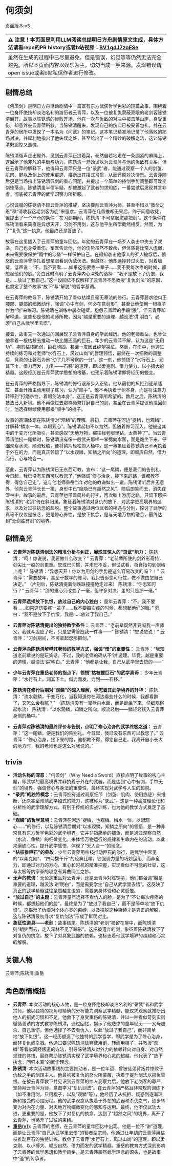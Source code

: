 # 何须剑
页面版本:v3
 

| :warning: 注意！本页面是利用LLM阅读总结明日方舟剧情原文生成，具体方法请看repo的PR history或者b站视频：[BV1gdJ7zqESe](https://www.bilibili.com/video/BV1gdJ7zqESe/)         |
|:----------------------------|
| 虽然在生成的过程中已尽量避免，但是错误，幻觉等等仍然无法完全避免。所以本页面内容以娱乐为主，切勿当成一手来源。发现错误请open issue或者b站私信作者进行修改。|



## 剧情总结
《何须剑》是明日方舟活动剧情中一篇富有东方武侠哲学色彩的短篇故事，围绕着一位身怀绝技却淡泊名利的游历者云青萍，以及一位被复仇蒙蔽双眼的老剑客陈锈清展开。故事以陈锈清的惨败开场，他在一次与仇敌的对决中被击落山崖，身受重伤，却意外被云青萍所救。当陈锈清醒来，发现自己的伤口已被妥善包扎，并在云青萍的居所中发现了一本名为《问武》的笔记。这本笔记精准地记录了他落败的那场对决，并犀利地指出了他失误之处，甚至给出了一个精妙的破解之法，这让陈锈清既震惊又羞愧。

陈锈清循声走出屋外，见到云青萍正提着菜，泰然自若地走在一条绷紧的麻绳上，这展示了他非凡的平衡与功力。陈锈清一开始误以为云青萍与他的仇敌有关系，但在云青萍的解释下，他得知云青萍只是一位“录武”者，能通过观察一个人的剑茧、肌肉、腱以及剑上的使用痕迹，推断出其招式习惯，从而还原对决情景。云青萍随后更是当场指出陈锈清佩剑的重心问题，并提出一个简单的持剑手势调整即可改变剑锋落点。陈锈清虽半信半疑，却被激起了武者的求知欲，一番尝试后发现其言非虚，彻底被云青萍的武学洞察力所折服。

心悦诚服的陈锈清不顾云青萍的推辞，坚决要拜云青萍为师，甚至不惜以“救命之恩”和“请收我这老剑客为徒”来强求。云青萍在几番推却无果后，终于同意收徒，但提出了一个严苛的条件：在习剑期间，陈锈清“不可拿起您那把剑”。这个条件在陈锈清看来简直是异想天开，习剑不用剑，这与他平生所学截然相反。然而，为了“复仇”这一执念，他最终还是答应了。

故事在这里插入了云青萍的童年回忆。年幼的云青萍在一场歹人袭击中失去了双亲，自己也身受重伤。军医告诉他，他的伤势虽然不致命，但体质将比常人虚弱，未来需要像保护“雨中的沙堡”一样保护自己。在得知袭击他家人的歹人被俘后，愤怒的云青萍曾挣扎着想亲眼看到仇敌伏法。但最终，他却选择转过头去，对着墙壁，低声说：“不。我不要看......如果这伤要疼一辈子......我不要每次疼的时候，都想起他们的脸。”旁白此时点明了云青萍内心深处的选择：“我不是放下了仇恨，我是......放过了我自己。”这一段回忆不仅解释了云青萍不愿教授“复仇剑法”的原因，也奠定了整个故事“放下”与“解脱”的哲学基调。

在云青萍的教导下，陈锈清开始了看似枯燥且毫无章法的修行。云青萍要求他纠正腰部、腿部的细微动作，强调“心中有剑，何必在意剑形”，甚至让他使用一根棍子作为“剑”来练习。陈锈清在训练中屡次碰壁，抱怨云青萍的手段“狠”，但云青萍却解释道，这些都是他的老师所教，因为“越是重要的道理，越没法‘讲’明白”，必须“自己从武学里去悟”。

接着，故事又一次通过闪回展现了云青萍自身的学武经历。他的老师重岳，也曾让他拿着一根枯枝去推动一块比腰还高的巨石。年少的云青萍不解，认为这是“无用功”，抱怨枯枝脆弱，巨石顽固，甚至一度因此绝望哭泣。然而，在雨中，他通过持续的练习和对老师“水行石上，风过山岗”的哲理领悟，最终在一次细微的调整后，竟真的让磐石为他“动了几不可察的一分”。这一刻，他领悟了“水行石上，润其下土。借力而发，力到——石移”的道理，即以柔克刚、借力使力、以小搏大的精髓。这段经历是云青萍武学思想的根基，也预示着陈锈清即将经历的蜕变。

在云青萍的严格指导下，陈锈清的修行逐渐步入正轨。他从最初的抗拒到逐渐适应，甚至开始主动用棍子练习，认为“顺手”。他不再执着于剑本身，而是将注意力转移到“打磨杀性，着眼剑法本身”，这正是云青萍所希望的。数月之后，陈锈清的技法已入新境。他不再像过去那样频繁打磨自己的剑，甚至在云青萍提议他换回剑时，他选择继续使用那根“顺手”的棍子。

故事的高潮体现在陈锈清对“观鳞”的理解。最初，云青萍在河边“捉鳞，也观鳞”，并解释“鳞水一体，以眼观心”。陈锈清起初不以为然，但随着修习深入，他被这其中的千变万化所吸引，甚至感叹“天地万物，都往我老眼里钻，太费神了”。当云青萍请他捞一尾鳞时，陈锈清没有像一般武夫那样一掌劈向水面，而是跪坐下来，仔细观察水流，顺流轻触，便将鳞片轻松捞入桶中。这一幕象征着陈锈清已不再执着于外在的力，而是真正领悟了“以水观鳞，知鳞之所向”的道理，即顺应自然，借力而行，心与物合一。

至此，云青萍认为陈锈清已无东西可教，宣布：“这一尾鳞，便是我们的告别礼。今日起，我已没有东西可以教您了。”他强调“修心治身，接下来的路，谁都教不得，得您自己走”，这与他老师重岳当年对他的教诲如出一辙。陈锈清听后并无意外，他向云青萍长长一揖，身形中已“隐隐已有超然之风”，随后朗笑而去，消失在深林中。故事的最后，云青萍也带着简朴的行李，再次踏上游历之路，只留下那把陈锈清的“老剑”倚在斜阳里，象征着陈锈清对复仇的放下，对武学更高境界的追求，以及对过往执念的超脱。整个故事通过两位武者的相遇与分别，探讨了武学的真谛不仅仅是技艺，更是修心养性，是放下执念，是与天地万物的融合，最终达到“无剑胜有剑”的境界。
## 剧情高光
*   **云青萍对陈锈清剑法的精准分析与纠正，展现其惊人的“录武”能力：**
    陈锈清：“呵！你说说，我要做什么改变？”
    云青萍：“老前辈所使的剑外形奇特，剑尖比一般的剑更重。您或已习惯，并未觉不妥，但试试看，将食指勾到剑格上呢？”
    陈锈清：“异想天开！你以为用剑的手势是这么容易改变的吗？！”
    云青萍：“需要数年，甚至十数年的练习。我只告诉您可行性，做不做由您自己决定。”
    （片刻后，陈锈清提着剑跌跌撞撞地走过来）
    陈锈清：“你怎知可行？”
    云青萍：“剑的重心只改变了一毫，但许多对决，差的只是那一毫。”

*   **云青萍选择放下仇恨，放过自己的内心独白：**
    童年云青萍：“不。我不要看......如果这伤要疼一辈子......我不要每次疼的时候，都想起他们的脸。”
    旁白：“我不是放下了仇恨，我是......放过了我自己。”

*   **云青萍对陈锈清提出的独特教学条件：**
    云青萍：“老前辈既然非要喊我一声师父，我就斗胆应了吧，只是您需答应我一件事——”
    陈锈清：“您说您说！”
    云青萍：“习剑期间，不可拿起您那把剑。”

*   **云青萍向陈锈清解释其老师的教学方式，强调“悟”的重要性：**
    云青萍：“我知道老前辈说的是玩笑话。不过，我的老师的确从不‘讲’道理。毕竟，越是重要的道理，越没法‘讲’明白。”
    云青萍：“他都是让我，自己从武学里去悟的——”

*   **少年云青萍在重岳老师的指点下，领悟“枯枝推巨石”的武学真谛：**
    少年云青萍：“水行石上，润其下土。借力而发，力到——石移。”

*   **陈锈清在修行后期对“观鳞”的深入理解，标志着其武学境界的升华：**
    陈锈清：“流水载鳞，千变万化，当我知道你在河边看些什么的时候，我都看醉了，又怎么会看腻？”
    （陈锈清没有一掌劈向水面，而是跪坐下来，仔细观察起水流）
    陈锈清：“以水观鳞，知鳞之所向。顺流轻触——鳞轻轻跃入云青萍身侧的桶中。”

*   **云青萍对陈锈清的最终评价与告别，点明了修心治身的武学终极之道：**
    云青萍：“这一尾鳞，便是我们的告别礼。今日起，我已没有东西可以教您了。”
    云青萍：“修心治身，接下来的路，谁都教不得，得您自己走。我离开自小长大的地方时，我的老师也是这么对我说的。”
## trivia
*   **活动名称的深意**："何须剑"（Why Need a Sword）直接点明了故事的核心主题，即武学的最高境界并非执着于外在的武器，而是达到“心中有剑，手中无剑”的境界，强调修心与身法的重要性，最终实现对武学与人生的超脱。
*   **“录武”的独特概念**：云青萍拥有通过观察细节（剑茧、肌肉、使用痕迹）来推断、还原甚至预测武学招式的能力，这被称为“录武”。这是一种高度理论化和分析性的武学理解方式，有别于传统的实战训练，也为他的教学方式奠定了基础。
*   **“观鳞”的哲学意境**：云青萍在河边“捉鳞，也观鳞。鳞水一体，以眼观心......”的修行，以及陈锈清后期对“以水观鳞，知鳞之所向”的领悟，是一种非常具有东方哲学色彩的武学境界。它并非指简单的捕鱼，而是通过观察自然（水流、鱼鳞）的细微变化，来体悟万物运行的规律和生命内在的流动，以此来磨砺心性，提升武学感悟，体现了“天人合一”的理念。
*   **“枯枝推巨石”的典故**：少年云青萍用枯枝推动巨石的修行，是武学中常见的“以柔克刚”、“四两拨千斤”的经典比喻。它强调力量的巧妙运用，而非蛮力，即通过对力的方向、重心和时机的精准把握，实现看似不可能的壮举，这与太极等内家拳的理念有异曲同工之妙。
*   **无声的教诲**：无论是重岳对云青萍，还是云青萍对陈锈清，他们都强调“越是重要的道理，越没法‘讲’明白”，而是需要学生“自己从武学里去悟”。这反映了真正的武学精髓往往是超越言语的，需要亲身体验和心灵感悟。
*   **“放过自己”的主题**：云青萍童年选择不看仇人的脸，是为了“不让每次疼痛的时候，都想起他们的脸”，最终是为了“放过了我自己”，而不是简单地“放下仇恨”。这揭示了仇恨对个体心灵的束缚，以及摆脱这种束缚才是真正的解脱，这与陈锈清最初寻求“复仇剑法”形成了鲜明对比。
*   **象征性道具——老剑**：故事结尾，陈锈清的“老剑”被留在屋中，而陈锈清则“朗笑而去，走入深林不见了踪影”。这把被遗弃的剑，象征着陈锈清放下了对复仇的执念，放下了对具象武器的依赖，也标志着他武学境界的超越和心灵的解脱。
## 关键人物
云青萍;陈锈清;重岳
## 角色剧情概括
-   **云青萍**: 本次活动的核心人物，是一位身怀绝技却淡泊名利的“录武”者和武学宗师。他以独特的视角和精确的分析能力洞察武学精髓，能仅凭观察就推断出他人的招式习惯和不足。他救下了身受重伤的陈锈清，并以一种看似苛刻实则循循善诱的方式教导陈锈清。通过回忆，揭示了他悲惨的童年经历——父母被杀、自己重伤，但他选择了不去看仇人，以此“放过了我自己”，而非简单地“放下仇恨”。这一经历塑造了他独特的武学哲学，即武学是为了修心治身，而非复仇或杀戮。他通过要求陈锈清放弃使用剑，转而用棍子，并教授“观鳞”等看似离经叛道的方法，引导陈锈清从对外力的依赖转向对自身、对自然规律的体悟，最终帮助陈锈清实现了武学境界和心灵的超越。他代表了“放下执念，回归本真”的武学理念。
-   **陈锈清**: 本次活动故事线的主要推动者，是一位年迈、曾被徒弟背叛并惨败于仇敌之手的剑馆主人。他最初被复仇的怒火所蒙蔽，执着于提升剑法以报仇雪恨。在被云青萍救下并见识到云青萍的惊人洞察力后，他放下老剑客的尊严，坚持拜云青萍为师，意图学习“复仇剑法”。在云青萍的严格且非常规的训练下（如不准用剑，只用棍子，以及“观鳞”等），他经历了从抗拒、疑惑到逐渐理解和接受的心路历程。他的武学观念从执着于外在的武器和杀伐之气，逐步转变为对内在力量、对天地万物细微变化的感知与运用。最终，他不仅武功大进，更重要的是，他放下了对复仇的执念，达到了“超然之风”的境界，离开了云青萍，也离开了过往的束缚。
-   **[重岳](../char_v3/char_2024_chyue.md)([v1](../chars/char_2024_chyue.md))**: 云青萍的老师，在云青萍的童年回忆中出现。他是一位不“讲”道理，而是让云青萍“自己从武学里去悟”的智者型宗师。他通过让年幼的云青萍用枯枝推动巨石的独特训练，教会了云青萍“水行石上，风过山岗”的道理，即以柔克刚、以小搏大、顺应自然、借力而发的武学精髓。重岳的教育方式深刻影响了云青萍的武学思想和教学风格，是云青萍超然武学理念的源头，也是故事中“道”的传承者。